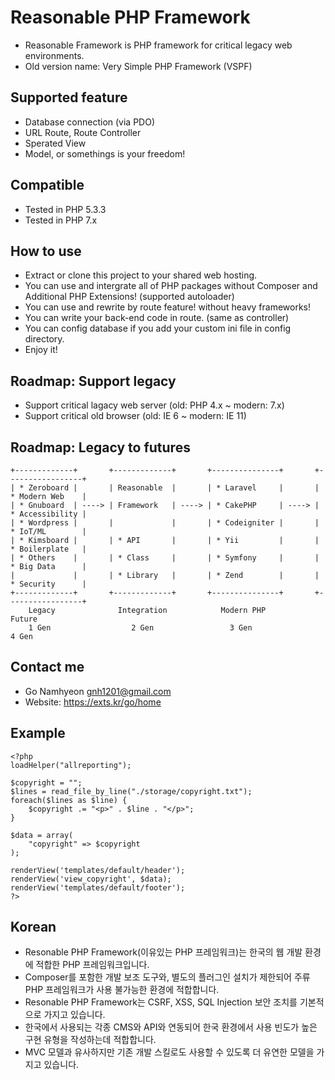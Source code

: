 # Reasonable PHP Framework
- Reasonable Framework is PHP framework for critical legacy web environments. 
- Old version name: Very Simple PHP Framework (VSPF)
 
## Supported feature
- Database connection (via PDO)
- URL Route, Route Controller
- Sperated View
- Model, or somethings is your freedom!

## Compatible
- Tested in PHP 5.3.3
- Tested in PHP 7.x

## How to use
- Extract or clone this project to your shared web hosting.
- You can use and intergrate all of PHP packages without Composer and Additional PHP Extensions! (supported autoloader)
- You can use and rewrite by route feature! without heavy frameworks!
- You can write your back-end code in route. (same as controller)
- You can config database if you add your custom ini file in config directory.
- Enjoy it!

## Roadmap: Support legacy
- Support critical lagacy web server (old: PHP 4.x ~ modern: 7.x)
- Support critical old browser (old: IE 6 ~ modern: IE 11)

## Roadmap: Legacy to futures
```
+-------------+       +-------------+       +---------------+       +-----------------+
| * Zeroboard |       | Reasonable  |       | * Laravel     |       | * Modern Web    |
| * Gnuboard  | ----> | Framework   | ----> | * CakePHP     | ----> | * Accessibility |
| * Wordpress |       |             |       | * Codeigniter |       | * IoT/ML        |
| * Kimsboard |       | * API       |       | * Yii         |       | * Boilerplate   |
| * Others    |       | * Class     |       | * Symfony     |       | * Big Data      |
|             |       | * Library   |       | * Zend        |       | * Security      |
+-------------+       +-------------+       +---------------+       +-----------------+
    Legacy              Integration            Modern PHP                 Future       
    1 Gen                  2 Gen                 3 Gen                    4 Gen
```

## Contact me
- Go Namhyeon <gnh1201@gmail.com>
- Website: https://exts.kr/go/home

## Example
```
<?php
loadHelper("allreporting");

$copyright = "";
$lines = read_file_by_line("./storage/copyright.txt");
foreach($lines as $line) {
    $copyright .= "<p>" . $line . "</p>";
}

$data = array(
    "copyright" => $copyright
);

renderView('templates/default/header');
renderView('view_copyright', $data);
renderView('templates/default/footer');
?>
```

## Korean
- Resonable PHP Framework(이유있는 PHP 프레임워크)는 한국의 웹 개발 환경에 적합한 PHP 프레임워크입니다.
- Composer를 포함한 개발 보조 도구와, 별도의 플러그인 설치가 제한되어 주류 PHP 프레임워크가 사용 불가능한 환경에 적합합니다.
- Resonable PHP Framework는 CSRF, XSS, SQL Injection 보안 조치를 기본적으로 가지고 있습니다.
- 한국에서 사용되는 각종 CMS와 API와 연동되어 한국 환경에서 사용 빈도가 높은 구현 유형을 작성하는데 적합합니다.
- MVC 모델과 유사하지만 기존 개발 스킬로도 사용할 수 있도록 더 유연한 모델을 가지고 있습니다.
